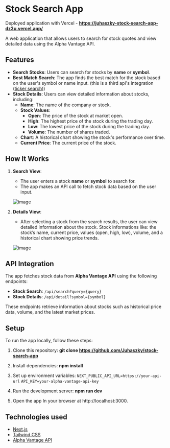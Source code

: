 # Stock Search App
Deployed application with Vercel - **https://juhaszky-stock-search-app-dz3u.vercel.app/**

A web application that allows users to search for stock quotes and view detailed data using the Alpha Vantage API.

## Features

- **Search Stocks**: Users can search for stocks by **name** or **symbol**.
- **Best Match Search**: The app finds the best match for the stock based on the user's symbol or name input. (this is a third api's integration ([ticker search][1]))
- **Stock Details**: Users can view detailed information about stocks, including:
  - **Name**: The name of the company or stock.
  - **Stock Values**:
    - **Open**: The price of the stock at market open.
    - **High**: The highest price of the stock during the trading day.
    - **Low**: The lowest price of the stock during the trading day.
    - **Volume**: The number of shares traded.
  - **Chart**: A historical chart showing the stock's performance over time.
  - **Current Price**: The current price of the stock.

## How It Works

1. **Search View**:
   - The user enters a stock **name** or **symbol** to search for.
   - The app makes an API call to fetch stock data based on the user input.
   
   ![image](https://github.com/user-attachments/assets/242e275e-b3a3-43a7-be1f-0c1eb0468c53)



2. **Details View**:
   - After selecting a stock from the search results, the user can view detailed information about the stock. Stock informations like: the stock’s name, current price, values (open, high, low), volume, and a historical chart showing price trends.
  
   ![image](https://github.com/user-attachments/assets/20bfd786-d2a2-4571-822f-adc138521c00)


## API Integration

The app fetches stock data from **Alpha Vantage API** using the following endpoints:
- **Stock Search**: `/api/search?query={query}`
- **Stock Details**: `/api/detail?symbol={symbol}`

These endpoints retrieve information about stocks such as historical price data, volume, and the latest market prices.

## Setup

To run the app locally, follow these steps:

1. Clone this repository:
   **git clone https://github.com/Juhaszky/stock-search-app**
   
2. Install dependencies:
 **npm install**
3. Set up environment variables:
`NEXT_PUBLIC_API_URL=https://your-api-url`
`API_KEY=your-alpha-vantage-api-key`
4. Run the development server:
**npm run dev**

5. Open the app
In your browser at http://localhost:3000.

## Technologies used
- [Next.js][2]
- [Tailwind CSS][3]
- [Alpha Vantage API][4]

[1]: https://www.alphavantage.co/documentation/#symbolsearch "ticker search"
[2]: https://nextjs.org/ "Next.js"
[3]: https://tailwindcss.com/ "Tailwind CSS"
[4]: https://www.alphavantage.co/ "Alpha Vantage API"
